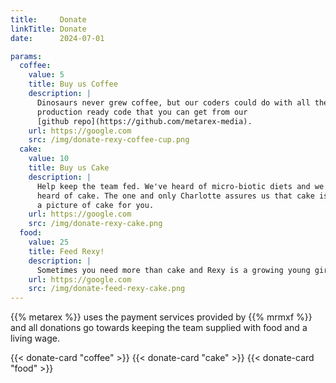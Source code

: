 ```yaml
---
title:     Donate
linkTitle: Donate
date:      2024-07-01

params:
  coffee:
    value: 5
    title: Buy us Coffee
    description: |
      Dinosaurs never grew coffee, but our coders could do with all the help they can get to make
      production ready code that you can get from our
      [github repo](https://github.com/metarex-media).
    url: https://google.com
    src: /img/donate-rexy-coffee-cup.png
  cake:
    value: 10
    title: Buy us Cake
    description: |
      Help keep the team fed. We've heard of micro-biotic diets and we've also
      heard of cake. The one and only Charlotte assures us that cake is the food of champions and Rexy believes her. Buy us 2 slices and we'll post
      a picture of cake for you.
    url: https://google.com
    src: /img/donate-rexy-cake.png
  food:
    value: 25
    title: Feed Rexy!
    description: |
      Sometimes you need more than cake and Rexy is a growing young girl with  attitude and serious hunger. Help her reach her full potential and we'll add your name and a message to our social pages! 
    url: https://google.com
    src: /img/donate-feed-rexy-cake.png
---
```



{{% metarex %}}  uses the payment services provided by {{% mrmxf %}} and all donations go towards keeping the team supplied with food and a living wage.

<div class = "ui equal width center aligned stackable grid">
  {{< donate-card "coffee" >}}
  {{< donate-card "cake" >}}
  {{< donate-card "food" >}}
</div>

